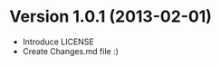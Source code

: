 Version 1.0.1 (2013-02-01)
==========================

* Introduce LICENSE
* Create Changes.md file :)
